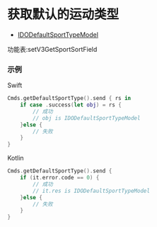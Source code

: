 # 获取默认的运动类型
* [IDODefaultSportTypeModel](../model/IDODefaultSportTypeModel.md)

功能表:setV3GetSportSortField

### 示例

Swift
```swift
Cmds.getDefaultSportType().send { rs in
    if case .success(let obj) = rs {
        // 成功
        // obj is IDODefaultSportTypeModel
    }else {
        // 失败
    }
}
```

Kotlin
```kotlin
Cmds.getDefaultSportType().send {
    if (it.error.code == 0) {
        // 成功
        // it.res is IDODefaultSportTypeModel
    }else {
        // 失败
    }
}
```
